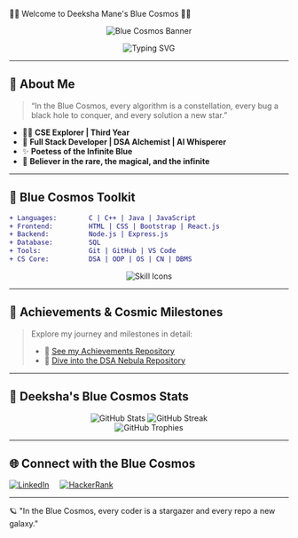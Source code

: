 🌌💙 Welcome to Deeksha Mane's Blue Cosmos 💙🌌

<p align="center">
  <img src="https://capsule-render.vercel.app/api?type=rect&height=200&text=BLUE%20COSMOS&fontAlign=50&fontAlignY=40&color=0e153a&textBg=true&fontSize=60&fontColor=6a90e3&desc=Where+Magic+and+Code+Collide!&descAlign=50&descAlignY=70&descSize=24" alt="Blue Cosmos Banner"/>
</p>

<p align="center">
  <img src="https://readme-typing-svg.demolab.com?font=Fira+Code&duration=2600&pause=900&color=6A90E3&center=true&vCenter=true&width=650&lines=Turning+cosmic+dreams+into+code+realities;Crafting+constellations+of+code+in+a+boundless+sky;Dreaming+beyond+the+event+horizon;" alt="Typing SVG" />
</p>

---

## 💫 About Me

> “In the Blue Cosmos, every algorithm is a constellation, every bug a black hole to conquer, and every solution a new star.”

- 👩‍💻 **CSE Explorer | Third Year**
- 🌌 **Full Stack Developer | DSA Alchemist | AI Whisperer**
- ✨ **Poetess of the Infinite Blue**
- 🦋 **Believer in the rare, the magical, and the infinite**

---

## 🌠 Blue Cosmos Toolkit

```diff
+ Languages:        C | C++ | Java | JavaScript 
+ Frontend:         HTML | CSS | Bootstrap | React.js
+ Backend:          Node.js | Express.js
+ Database:         SQL
+ Tools:            Git | GitHub | VS Code
+ CS Core:          DSA | OOP | OS | CN | DBMS
```

<p align="center">
  <img src="https://skillicons.dev/icons?i=c,cpp,java,js,html,css,bootstrap,react,nodejs,express,git,github,mysql,vscode&theme=light" alt="Skill Icons" />
</p>

---

## 💎 Achievements & Cosmic Milestones

> Explore my journey and milestones in detail:
>
> - 🌟 [See my Achievements Repository](#)  
> - 🚦 [Dive into the DSA Nebula Repository](#)

---
<!--
## ⭐️ Featured Constellations

- 🚦 **DSA Nebula:** A galaxy of structured logic and efficient solutions  
- 💫 **Stargazer’s Portfolio:** My universe of web wonders and cosmic creations  
- 🪐 **Blue Cosmos Creations:** Handpicked projects from the infinite blue  
- ✨ **Verses from the Void:** My poems, where code meets cosmos

---
-->
## 🌌 Deeksha's Blue Cosmos Stats

<p align="center">
  <img src="https://github-readme-stats.vercel.app/api?username=Deeksha-Mane&show_icons=true&theme=tokyonight&hide_border=true" alt="GitHub Stats" />
  <img src="https://github-readme-streak-stats.herokuapp.com/?user=Deeksha-Mane&theme=tokyonight&hide_border=true" alt="GitHub Streak" />
  <br>
  <img src="https://github-profile-trophy.vercel.app/?username=Deeksha-Mane&theme=onestar&no-frame=true&no-bg=true&margin-w=4" alt="GitHub Trophies" />
</p>

---

## 🌐 Connect with the Blue Cosmos

[![LinkedIn](https://img.shields.io/badge/LinkedIn-Connect-0e153a?style=flat-square&logo=linkedin&logoColor=6a90e3)](https://www.linkedin.com/in/deeksha-mane-6971a22b0)
&nbsp; &nbsp;
[![HackerRank](https://img.shields.io/badge/HackerRank-Profile-2EC866?style=flat-square&logo=hackerrank&logoColor=white)](https://www.hackerrank.com/profile/Deeksha_Mane)

---

🪐 "In the Blue Cosmos, every coder is a stargazer and every repo a new galaxy."
